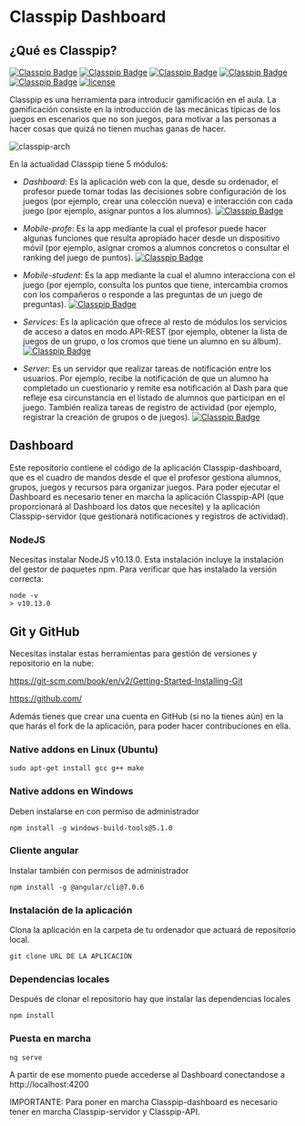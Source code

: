 # Classpip Dashboard

## ¿Qué es Classpip?

[![Classpip Badge](https://img.shields.io/badge/classpip-dashboard-brightgreen.svg)](https://github.com/rocmeseguer/classpip-dashboard)
[![Classpip Badge](https://img.shields.io/badge/classpip-mobile--profe-brightgreen)](https://github.com/rocmeseguer/classpip-mobile-profe)
[![Classpip Badge](https://img.shields.io/badge/classpip-mobile--student-brightgreen)](https://github.com/rocmeseguer/classpip-mobile-student)
[![Classpip Badge](https://img.shields.io/badge/classpip-server-brightgreen.svg)](https://github.com/rocmeseguer/classpip-server)
[![Classpip Badge](https://img.shields.io/badge/classpip-services-brightgreen.svg)](https://github.com/rocmeseguer/classpip-services)
[![license](https://img.shields.io/badge/license-Apache%202.0-blue.svg)](https://github.com/classpip/classpip/blob/master/LICENSE)


Classpip es una herramienta para introducir gamificación en el aula. La gamificación consiste en la introducción de las mecánicas típicas de los juegos en escenarios que no son juegos, para motivar a las personas a hacer cosas que quizá no tienen muchas ganas de hacer.

![classpip-arch](https://github.com/classpip/classpip/raw/master/images/project-architecture.png)

En la actualidad Classpip tiene 5 módulos:
 
* *Dashboard*: Es la aplicación web con la que, desde su ordenador, el profesor puede tomar todas las decisiones sobre configuración de los juegos (por ejemplo, crear una colección nueva) e interacción con cada juego (por ejemplo, asignar puntos a los alumnos).
 [![Classpip Badge](https://img.shields.io/badge/classpip-dashboard-brightgreen.svg)](https://github.com/rocmeseguer/classpip-dashboard)

* *Mobile-profe*: Es la app mediante la cual el profesor puede hacer algunas funciones que resulta apropiado hacer desde un dispositivo móvil (por ejemplo, asignar cromos a alumnos concretos o consultar el ranking del juego de puntos).
 [![Classpip Badge](https://img.shields.io/badge/classpip-mobile--profe-brightgreen)](https://github.com/rocmeseguer/classpip-mobile-profe)

* *Mobile-student*: Es la app mediante la cual el alumno interacciona con el juego (por ejemplo, consulta los puntos que tiene, intercambia cromos con los compañeros o responde a las preguntas de un juego de preguntas). 
[![Classpip Badge](https://img.shields.io/badge/classpip-mobile--student-brightgreen)](https://github.com/rocmeseguer/classpip-mobile-student)
  
* *Services*: Es la aplicación que ofrece al resto de módulos los servicios de acceso a datos en modo API-REST  (por ejemplo, obtener la lista de juegos de un grupo, o los cromos que tiene un alumno en su álbum).
 [![Classpip Badge](https://img.shields.io/badge/classpip-services-brightgreen.svg)](https://github.com/rocmeseguer/classpip-services)
 
 * *Server*: Es un servidor que realizar tareas de notificación entre los usuarios. Por ejemplo, recibe la notificación de que un alumno ha completado un cuestionario y remite esa notificación al Dash para que refleje esa circunstancia en el listado de alumnos que participan en el juego. También realiza tareas de registro de actividad (por ejemplo, registrar la creación de grupos o de juegos).
 [![Classpip Badge](https://img.shields.io/badge/classpip-server-brightgreen.svg)](https://github.com/rocmeseguer/classpip-server)

  
    
    
## Dashboard

Este repositorio contiene el código de la aplicación Classpip-dashboard, que es el cuadro de mandos desde el que el profesor gestiona alumnos, grupos, juegos y recursos para organizar juegos. Para poder ejecutar el Dashboard es necesario tener en marcha la aplicación Classpip-API (que proporcionará al Dashboard los datos que necesite) y la aplicación Classpip-servidor (que gestionará notificaciones y registros de actividad).

### NodeJS

Necesitas instalar NodeJS v10.13.0. Esta instalación incluye la instalación del gestor de paquetes npm.
Para verificar que has instalado la versión correcta:
```
node -v
> v10.13.0
```
## Git y GitHub

Necesitas instalar estas herramientas para gestión de versiones y repositorio en la nube:
 
https://git-scm.com/book/en/v2/Getting-Started-Installing-Git
 
https://github.com/

Además tienes que crear una cuenta en GitHub (si no la tienes aún) en la que harás el fork de la aplicación, para poder hacer contribuciones en ella.
 
 
### Native addons en Linux (Ubuntu)

```
sudo apt-get install gcc g++ make
```

### Native addons en Windows
Deben instalarse en con permiso de administrador
```
npm install -g windows-build-tools@5.1.0
```

### Cliente angular
Instalar también con permisos de administrador
```
npm install -g @angular/cli@7.0.6
```
### Instalación de la aplicación

Clona la aplicación en la carpeta de tu ordenador que actuará de repositorio local.
```
git clone URL DE LA APLICACIÓN
```

### Dependencias locales

Después de clonar el repositorio hay que instalar las dependencias locales
```
npm install
```

### Puesta en marcha

```
ng serve
```
A partir de ese momento puede accederse al Dashboard conectandose a http://localhost:4200

IMPORTANTE: Para poner en marcha Classpip-dashboard es necesario tener en marcha Classpip-servidor y Classpip-API.
